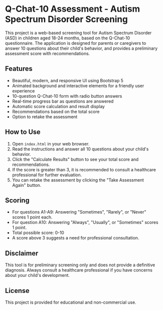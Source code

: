 # Q-Chat-10 Assessment - Autism Spectrum Disorder Screening

This project is a web-based screening tool for Autism Spectrum Disorder (ASD) in children aged 18-24 months, based on the Q-Chat-10 questionnaire. The application is designed for parents or caregivers to answer 10 questions about their child's behavior, and provides a preliminary assessment score with recommendations.

## Features
- Beautiful, modern, and responsive UI using Bootstrap 5
- Animated background and interactive elements for a friendly user experience
- 10-question Q-Chat-10 form with radio button answers
- Real-time progress bar as questions are answered
- Automatic score calculation and result display
- Recommendations based on the total score
- Option to retake the assessment

## How to Use
1. Open `index.html` in your web browser.
2. Read the instructions and answer all 10 questions about your child's behavior.
3. Click the "Calculate Results" button to see your total score and recommendations.
4. If the score is greater than 3, it is recommended to consult a healthcare professional for further evaluation.
5. You can retake the assessment by clicking the "Take Assessment Again" button.

## Scoring
- For questions A1-A9: Answering "Sometimes", "Rarely", or "Never" scores 1 point each.
- For question A10: Answering "Always", "Usually", or "Sometimes" scores 1 point.
- Total possible score: 0-10
- A score above 3 suggests a need for professional consultation.

## Disclaimer
This tool is for preliminary screening only and does not provide a definitive diagnosis. Always consult a healthcare professional if you have concerns about your child's development.

## License
This project is provided for educational and non-commercial use.
